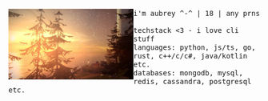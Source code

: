 <p float="left">
  <img src="images/LIS.jpg" width="250" align="left">
  <p float="left">
    <samp>
      i'm aubrey ^-^ | 18 | any prns
      <br>
      <br>
      techstack <3 - i love cli stuff 
      <br>
      languages: python, js/ts, go, rust, c++/c/c#, java/kotlin etc.
      <br>
      databases: mongodb, mysql, redis, cassandra, postgresql etc.
      <br>
      <br
    </samp>
  </p>
</p>
